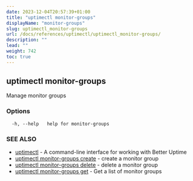 ```yaml
---
date: 2023-12-04T20:57:39+01:00
title: "uptimectl monitor-groups"
displayName: "monitor-groups"
slug: uptimectl_monitor-groups
url: /docs/references/uptimectl/uptimectl_monitor-groups/
description: ""
lead: ""
weight: 742
toc: true
---
```

## uptimectl monitor-groups

Manage monitor groups

### Options

```
  -h, --help   help for monitor-groups
```

### SEE ALSO

* [uptimectl](/docs/references/uptimectl/uptimectl/)	 - A command-line interface for working with Better Uptime
* [uptimectl monitor-groups create](/docs/references/uptimectl/uptimectl_monitor-groups_create/)	 - create a monitor group
* [uptimectl monitor-groups delete](/docs/references/uptimectl/uptimectl_monitor-groups_delete/)	 - delete a monitor group
* [uptimectl monitor-groups get](/docs/references/uptimectl/uptimectl_monitor-groups_get/)	 - Get a list of monitor groups

